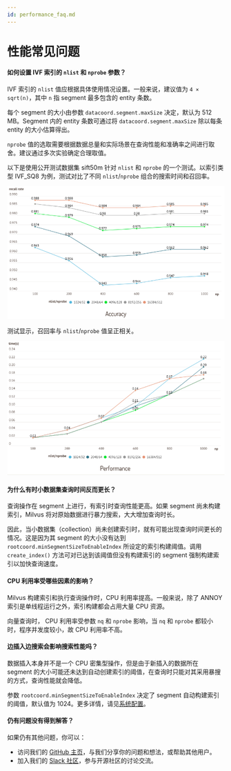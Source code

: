 ```yaml
---
id: performance_faq.md
---
```


# 性能常见问题

<!-- TOC -->

<!-- /TOC -->

#### 如何设置 IVF 索引的 `nlist` 和 `nprobe` 参数？

IVF 索引的 `nlist` 值应根据具体使用情况设置。一般来说，建议值为 `4 × sqrt(n)`，其中 `n` 指 segment 最多包含的 entity 条数。

每个 segment 的大小由参数 `datacoord.segment.maxSize` 决定，默认为 512 MB。Segment 内的 entity 条数可通过将 `datacoord.segment.maxSize` 除以每条 entity 的大小估算得出。

`nprobe` 值的选取需要根据数据总量和实际场景在查询性能和准确率之间进行取舍。建议通过多次实验确定合理取值。

以下是使用公开测试数据集 sift50m 针对 `nlist` 和 `nprobe` 的一个测试。以索引类型 IVF_SQ8 为例，测试对比了不同 `nlist`/`nprobe` 组合的搜索时间和召回率。

![accuracy_nlist_nprobe.png](../../../../assets/accuracy_nlist_nprobe.png)

测试显示，召回率与 `nlist`/`nprobe` 值呈正相关。

![performance_nlist_nprobe.png](../../../../assets/performance_nlist_nprobe.png)

 

#### 为什么有时小数据集查询时间反而更长？

查询操作在 segment 上进行，有索引时查询性能更高。如果 segment 尚未构建索引，Milvus 将对原始数据进行暴力搜索，大大增加查询时长。

因此，当小数据集（collection）尚未创建索引时，就有可能出现查询时间更长的情况。这是因为其 segment 的大小没有达到 `rootcoord.minSegmentSizeToEnableIndex` 所设定的索引构建阈值。调用 `create_index()` 方法可对已达到该阈值但没有构建索引的 segment 强制构建索引以加快查询速度。

 

 

#### CPU 利用率受哪些因素的影响？

Milvus 构建索引和执行查询操作时，CPU 利用率提高。一般来说，除了 ANNOY 索引是单线程运行之外，索引构建都会占用大量 CPU 资源。

向量查询时， CPU 利用率受参数 `nq` 和 `nprobe` 影响，当 `nq` 和 `nprobe` 都较小时，程序并发度较小，故 CPU 利用率不高。

 

 

 

#### 边插入边搜索会影响搜索性能吗？

数据插入本身并不是一个 CPU 密集型操作，但是由于新插入的数据所在 segment 的大小可能还未达到自动创建索引的阈值，在查询时只能对其采用暴搜的方式，查询性能就会降低。

 参数 `rootcoord.minSegmentSizeToEnableIndex` 决定了 segment 自动构建索引的阈值，默认值为 1024。更多详情，请见[系统配置](configuration_cluster-advanced.md#系统行为配置)。

#### 仍有问题没有得到解答？

如果仍有其他问题，你可以：

- 访问我们的 [GitHub 主页](https://github.com/milvus-io/milvus/issues)，与我们分享你的问题和想法，或帮助其他用户。
- 加入我们的 [Slack 社区](https://join.slack.com/t/milvusio/shared_invite/enQtNzY1OTQ0NDI3NjMzLWNmYmM1NmNjOTQ5MGI5NDhhYmRhMGU5M2NhNzhhMDMzY2MzNDdlYjM5ODQ5MmE3ODFlYzU3YjJkNmVlNDQ2ZTk)，参与开源社区的讨论交流。
